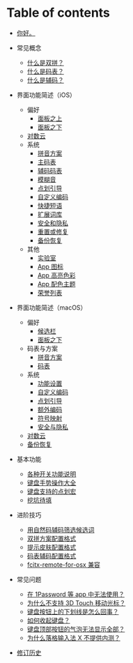 # Table of contents

* [你好。](README.md)
* 常见概念

  - [什么是双拼？](concept/whatssp.md)
  - [什么是码表？](concept/codetable.md)
  - [什么是辅码？](concept/assist.md)

* 界面功能简述（iOS）
  - 偏好
    - [面板之上](basic/ios/above.md)
    - [面板之下](basic/ios/under.md)
  - [对数云](basic/ios/lgcloud.md)
  - 系统
    - [拼音方案](basic/ios/sp.md)
    - [主码表](basic/ios/mainCodeTable.md)
    - [辅码码表](basic/ios/assist.md)
    - [模糊音](basic/ios/fuzzy.md)
    - [点划引导](basic/ios/bootbutton.md)
    - [自定义编码](basic/ios/custom.md)
    - [快捷短语](basic/ios/message.md)
    - [扩展词库](basic/ios/extended.md)
    - [安全和隐私](basic/ios/secpri.md)
    - [重置或修复](basic/ios/repair.md)
    - [备份恢复](basic/ios/backup.md)
  - 其他 
    - [实验室](basic/ios/lab.md)
    - [App 图标](basic/ios/icon.md)
    - [App 高亮色彩](basic/ios/color.md)
    - [App 配色主题](basic/ios/theme.md)
    - [荣誉列表](basic/ios/credit.md)

* 界面功能简述（macOS）
  - 偏好
    - [候选栏](basic/macOS/candidateBar.md)
    - [面板之下](basic/macOS/under.md)  
  - 码表与方案
    - [拼音方案](basic/macOS/sp.md)
    - [码表](basic/macOS/codetable.md)
  - 系统
    - [功能设置](basic/macOS/function.md)
    - [自定义编码](basic/macOS/custom.md)
    - [点划引导](basic/macOS/bootbutton.md)
    - [额外编码](basic/macOS/extra.md)
    - [符号映射](basic/macOS/puncmap.md)
    - [安全与隐私](basic/macOS/pri.md)
  - [对数云](basic/macOS/lgcloud.md)
  - [备份恢复](basic/macOS/backup.md)
  
* 基本功能
  - [各种开关功能说明](basic/switchs.md)
  - [键盘手势操作大全](basic/gestures.md)
  - [键盘支持的点划宏](basic/marco.md)
  - [挖坑待填](basic/gitbookcli.md)
* 进阶技巧
  - [用自然码辅码筛选候选词](advanced/zrmassist.md)
  - [双拼方案配置格式](advanced/spformat.md)
  - [提示皮肤配置格式](advanced/skin-format.md)
  - [码表辅码配置格式](advanced/table-format.md)
  - [fcitx-remote-for-osx 兼容](advanced/fcitx.md)
* 常见问题
  - [在 1Password 等 app 中无法使用？](faq/1p.md)
  - [为什么不支持 3D Touch 移动光标？](faq/3d.md)
  - [键盘按钮上的下划线是怎么回事？](faq/button.md)
  - [如何收起键盘？](faq/dismiss.md)
  - [键盘顶部按钮的气泡无法显示全部？](faq/popup.md)
  - [为什么落格输入法 X 不提供内测？](faq/testflight.md)
  
* [修订历史](revision-history.md)